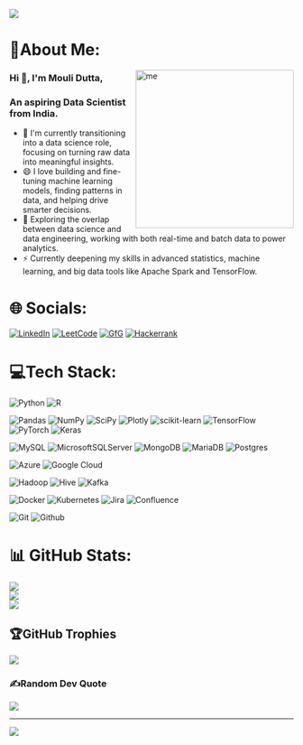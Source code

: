 ![](https://user-images.githubusercontent.com/117016206/229018540-8336a66e-87db-48ef-a37e-39e904d40ae7.png)

# 💫About Me:
<img align="right" alt="me" width="280" src="https://github.com/user-attachments/assets/d5fe8498-f460-4cac-a369-906eb1ba4c64"/>

<h3>Hi 👋, I'm Mouli Dutta, </h3>
<h3>An aspiring Data Scientist from India.</h3>

- 🔭 I'm currently transitioning into a data science role, focusing on turning raw data into meaningful insights.
- 😄 I love building and fine-tuning machine learning models, finding patterns in data, and helping drive smarter decisions.
- 🌱 Exploring the overlap between data science and data engineering, working with both real-time and batch data to power analytics.
- ⚡ Currently deepening my skills in advanced statistics, machine learning, and big data tools like Apache Spark and TensorFlow.


# 🌐 Socials:
[![LinkedIn](https://img.shields.io/badge/LinkedIn-%231071D3?style=plastic&logo=linkedin&logoColor=white)](https://linkedin.com/in/mouli_dutta)
[![LeetCode](https://img.shields.io/badge/LeetCode-%23FFA116?style=plastic&logo=leetcode&logoColor=white)](https://www.leetcode.com/mouli_dutta)
[![GfG](https://img.shields.io/badge/GeeksForGeeks-%232F8D46?style=plastic&logo=geeksforgeeks&logoColor=white)](https://auth.geeksforgeeks.org/user/mouli_dutta)
[![Hackerrank](https://img.shields.io/badge/HackerRank-%2300EA64?style=plastic&logo=hackerrank&logoColor=white)](https://www.hackerrank.com/moulidutta)



# 💻Tech Stack:
![Python](https://img.shields.io/badge/python-3670A0?style=plastic&logo=python&logoColor=ffdd54) 
![R](https://img.shields.io/badge/r-%23276DC3.svg?style=plastic&logo=r&logoColor=white) 

![Pandas](https://img.shields.io/badge/pandas-%23150458.svg?style=plastic&logo=pandas&logoColor=white) 
![NumPy](https://img.shields.io/badge/numpy-%23013243.svg?style=plastic&logo=numpy&logoColor=white) 
![SciPy](https://img.shields.io/badge/SciPy-%230C55A5.svg?style=plastic&logo=scipy&logoColor=%white) 
![Plotly](https://img.shields.io/badge/Plotly-%233F4F75.svg?style=plastic&logo=plotly&logoColor=white) 
![scikit-learn](https://img.shields.io/badge/scikit--learn-%23F7931E.svg?style=plastic&logo=scikit-learn&logoColor=white)
![TensorFlow](https://img.shields.io/badge/TensorFlow-%23FF6F00.svg?style=plastic&logo=TensorFlow&logoColor=white) 
![PyTorch](https://img.shields.io/badge/PyTorch-%23EE4C2C.svg?style=plastic&logo=PyTorch&logoColor=white) 
![Keras](https://img.shields.io/badge/Keras-%23D00000.svg?style=plastic&logo=Keras&logoColor=white) 

![MySQL](https://img.shields.io/badge/mysql-%2300f.svg?style=plastic&logo=mysql&logoColor=white) 
![MicrosoftSQLServer](https://img.shields.io/badge/Microsoft%20SQL%20Sever-CC2927?style=plastic&logo=microsoft%20sql%20server&logoColor=white) 
![MongoDB](https://img.shields.io/badge/MongoDB-%234ea94b.svg?style=plastic&logo=mongodb&logoColor=white) 
![MariaDB](https://img.shields.io/badge/MariaDB-003545?style=plastic&logo=mariadb&logoColor=white) 
![Postgres](https://img.shields.io/badge/postgres-%23316192.svg?style=plastic&logo=postgresql&logoColor=white) 


![Azure](https://img.shields.io/badge/azure-%230072C6.svg?style=plastic&logo=azure-devops&logoColor=white) 
![Google Cloud](https://img.shields.io/badge/Google%20Cloud-%234285F4.svg?style=plastic&logo=google-cloud&logoColor=white) 


![Hadoop](https://img.shields.io/badge/Apache%20Hadoop-%2300B1EA?style=plastic&logo=Apache%20Hadoop&logoColor=white)
![Hive](https://img.shields.io/badge/Apache%20Hive-%23FF7A00?style=plastic&logo=Apache%20Hive&logoColor=white)
![Kafka](https://img.shields.io/badge/Apache%20Kafka-%23231F20?style=plastic&logo=Apache%20Kafka&logoColor=white)


![Docker](https://img.shields.io/badge/docker-%230db7ed.svg?style=plastic&logo=docker&logoColor=white) 
![Kubernetes](https://img.shields.io/badge/kubernetes-%23326ce5.svg?style=plastic&logo=kubernetes&logoColor=white) 
![Jira](https://img.shields.io/badge/jira-%230A0FFF.svg?style=plastic&logo=jira&logoColor=white)
![Confluence](https://img.shields.io/badge/confluence-%23172BF4.svg?style=plastic&logo=confluence&logoColor=white) 


![Git](https://img.shields.io/badge/Git-%23F05032?style=plastic&logo=Git&logoColor=white)
![Github](https://img.shields.io/badge/GitHub-%23181717?style=plastic&logo=GitHub&logoColor=white)



# 📊 GitHub Stats:
![](https://github-readme-stats.vercel.app/api?username=mouli-dutta&theme=dark&hide_border=false&include_all_commits=false&count_private=false)<br/>
![](https://github-readme-streak-stats.herokuapp.com/?user=mouli-dutta&theme=dark&hide_border=false)<br/>
![](https://github-readme-stats.vercel.app/api/top-langs/?username=mouli-dutta&theme=dark&hide_border=false&include_all_commits=false&count_private=false&layout=compact)

## 🏆GitHub Trophies
![](https://github-trophies.vercel.app/?username=mouli-dutta&theme=dracula&no-frame=false&no-bg=false&margin-w=4)

### ✍️Random Dev Quote
![](https://quotes-github-readme.vercel.app/api?type=horizontal&theme=dark)

---
[![](https://visitcount.itsvg.in/api?id=mouli-dutta&icon=0&color=0)](https://visitcount.itsvg.in)




